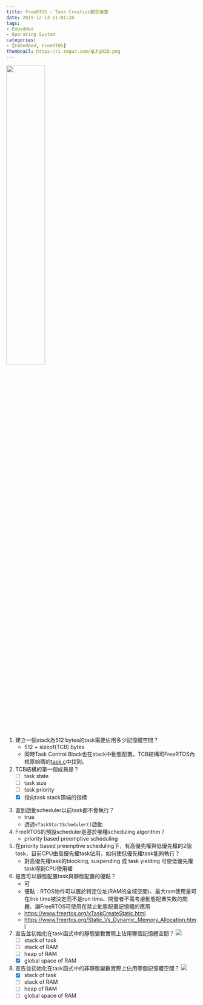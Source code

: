 ```yaml
---
title: FreeRTOS - Task Creation觀念彙整
date: 2019-12-13 11:01:28
tags:
- Embedded
- Operating System
categories:
- [Embedded, FreeRTOS]
thumbnail: https://i.imgur.com/qLhg02D.png
---
```


<img src="https://i.imgur.com/kIXupfv.png" width="45%" />


1. 建立一個stack為512 bytes的task需要佔用多少記憶體空間？
	* 512 + sizeof(TCB) bytes
	* 同時Task Control Block也在stack中動態配置。TCB結構可FreeRTOS內核原始碼的[task.c](https://github.com/FreeRTOS/FreeRTOS-Kernel/blob/82e80521124c6e96e5fdb3538a2533f994e2db8f/tasks.c#L252)中找到。
2. TCB結構的第一個成員是？
	* [ ]  task state
	* [ ]  task size
	* [ ]  task priority
	* [x]  指向task stack頂端的指標

<!-- more -->
3. 直到啟動scheduler以前task都不會執行？
	* true
	* 透過`vTaskStartScheduler()`啟動
4. FreeRTOS的預設scheduler是基於哪種scheduling algorithm？
	* priority based preemptive scheduling
4. 在priority based preemptive scheduling下，有高優先權與低優先權的2個task，目前CPU由高優先權task佔用，如何使低優先權task能夠執行？
	* 對高優先權task的blocking, suspending 或 task yielding 可使低優先權task得到CPU使用權
5. 是否可以靜態配置task與靜態配置的優點？
	* 可
	* 優點：RTOS物件可以置於特定位址(RAM的全域空間)、最大ram使用量可在link time被決定而不是run time、開發者不需考慮動態配置失敗的問題、讓FreeRTOS可使用在禁止動態配置記憶體的應用
	* https://www.freertos.org/xTaskCreateStatic.html
	* https://www.freertos.org/Static_Vs_Dynamic_Memory_Allocation.html
6. 宣告並初始化在task函式中的靜態變數實際上佔用哪個記憶體空間？ ![](https://i.imgur.com/ssVObuI.png)
	* [ ] stack of task
	* [ ] stack of RAM
	* [ ] heap of RAM 
	* [x] global space of RAM
7. 宣告並初始化在task函式中的非靜態變數實際上佔用哪個記憶體空間？ ![](https://i.imgur.com/zNuL8pU.png)
	* [x] stack of task
	* [ ] stack of RAM
	* [ ] heap of RAM 
	* [ ] global space of RAM